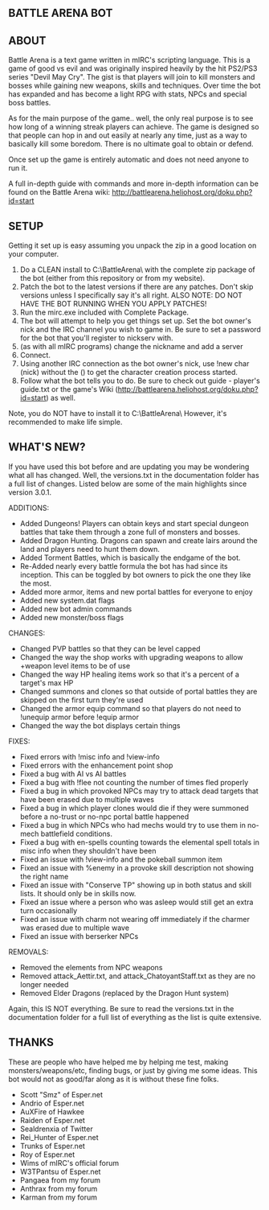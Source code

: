BATTLE ARENA BOT 
--------------

## ABOUT

Battle Arena is a text game written in mIRC's scripting language.  This is a game of good vs evil and was originally inspired heavily by the hit PS2/PS3 series "Devil May Cry".  The gist is that players will join to kill monsters and bosses while gaining new weapons, skills and techniques. Over time the bot has expanded and has become a light RPG with stats, NPCs and special boss battles.

As for the main purpose of the game.. well, the only real purpose is to see how long of a winning streak players can achieve.  The game is designed so that people can hop in and out easily at nearly any time, just as a way to basically kill some boredom.  There is no ultimate goal to obtain or defend.

Once set up the game is entirely automatic and does not need anyone to run it.

A full in-depth guide with commands and more in-depth information can be found on the Battle Arena wiki:  http://battlearena.heliohost.org/doku.php?id=start


## SETUP

Getting it set up is easy assuming you unpack the zip in a good location on your computer.

 1. Do a CLEAN install to C:\BattleArena\  with the complete zip package of the bot (either from this repository or from my website).
 2. Patch the bot to the latest versions if there are any patches. Don't skip versions unless I specifically say it's all right.  ALSO NOTE: DO NOT HAVE THE BOT RUNNING WHEN YOU APPLY PATCHES!
 3. Run the mirc.exe included with Complete Package.
 4. The bot will attempt to help you get things set up.  Set the bot owner's nick and the IRC channel you wish to game in.  Be sure to set a password for the bot that you'll register to nickserv with.
 5. (as with all mIRC programs) change the nickname and add a server
 6. Connect.
 7. Using another IRC connection as the bot owner's nick, use !new char (nick) without the () to get the character creation process started.
 8. Follow what the bot tells you to do.  Be sure to check out guide - player's guide.txt or the game's Wiki (http://battlearena.heliohost.org/doku.php?id=start) as well.

Note, you do NOT have to install it to C:\BattleArena\ However, it's recommended to make life simple.

   
## WHAT'S NEW?

If you have used this bot before and are updating you may be wondering what all has changed.  Well, the versions.txt in the documentation folder has a full list of changes. Listed below are some of the main highlights since version 3.0.1. 

ADDITIONS:
* Added Dungeons! Players can obtain keys and start special dungeon battles that take them through a zone full of monsters and bosses.
* Added Dragon Hunting.  Dragons can spawn and create lairs around the land and players need to hunt them down.
* Added Torment Battles, which is basically the endgame of the bot.
* Re-Added nearly every battle formula the bot has had since its inception. This can be toggled by bot owners to pick the one they like the most.
* Added more armor, items and new portal battles for everyone to enjoy
* Added new system.dat flags
* Added new bot admin commands
* Added new monster/boss flags

CHANGES:
* Changed PVP battles so that they can be level capped
* Changed the way the shop works with upgrading weapons to allow +weapon level items to be of use
* Changed the way HP healing items work so that it's a percent of a target's max HP
* Changed summons and clones so that outside of portal battles they are skipped on the first turn they're used
* Changed the armor equip command so that players do not need to !unequip armor before !equip armor
* Changed the way the bot displays certain things

FIXES:
* Fixed errors with !misc info and !view-info
* Fixed errors with the enhancement point shop
* Fixed a bug with AI vs AI battles
* Fixed a bug with !flee not counting the number of times fled properly
* Fixed a bug in which provoked NPCs may try to attack dead targets that have been erased due to multiple waves
* Fixed a bug in which player clones would die if they were summoned before a no-trust or no-npc portal battle happened
* Fixed a bug in which NPCs who had mechs would try to use them in no-mech battlefield conditions.
* Fixed a bug with en-spells counting towards the elemental spell totals in misc info when they shouldn't have been
* Fixed an issue with !view-info and the pokeball summon item
* Fixed an issue with %enemy in a provoke skill description not showing the right name
* Fixed an issue with "Conserve TP" showing up in both status and skill lists.  It should only be in skills now.
* Fixed an issue where a person who was asleep would still get an extra turn occasionally
* Fixed an issue with charm not wearing off immediately if the charmer was erased due to multiple wave
* Fixed an issue with berserker NPCs 

REMOVALS:
* Removed the elements from NPC weapons
* Removed attack_Aettir.txt, and attack_ChatoyantStaff.txt as they are no longer needed
* Removed Elder Dragons (replaced by the Dragon Hunt system)

Again, this IS NOT everything. Be sure to read the versions.txt in the documentation folder for a full list of everything as the list is quite extensive.


## THANKS

These are people who have helped me by helping me test, making monsters/weapons/etc, finding bugs, or just by giving me some ideas.  This bot would not as good/far along as it is without these fine folks.

* Scott "Smz" of Esper.net
* Andrio of Esper.net
* AuXFire of Hawkee
* Raiden of Esper.net
* Sealdrenxia of Twitter
* Rei_Hunter of Esper.net
* Trunks of Esper.net
* Roy of Esper.net
* Wims of mIRC's official forum
* W3TPantsu of Esper.net
* Pangaea from my forum
* Anthrax from my forum
* Karman from my forum
